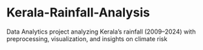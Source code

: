 # Kerala-Rainfall-Analysis
Data Analytics project analyzing Kerala’s rainfall (2009–2024) with preprocessing, visualization, and insights on climate risk
